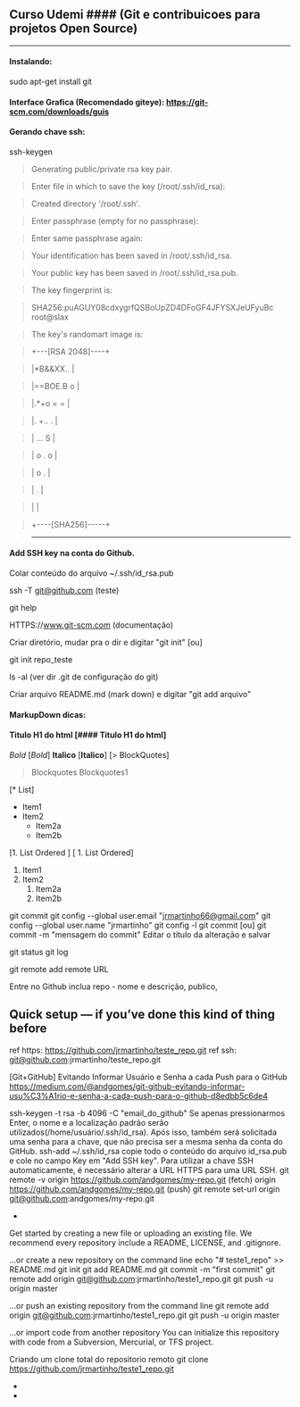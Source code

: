 ## Curso Udemi #### (Git e contribuicoes para projetos Open Source)
-----
#### Instalando:

sudo apt-get install git

#### Interface Grafica (Recomendado giteye): https://git-scm.com/downloads/guis

#### Gerando chave ssh:

ssh-keygen

> Generating public/private rsa key pair.

> Enter file in which to save the key (/root/.ssh/id_rsa): 

> Created directory '/root/.ssh'.

> Enter passphrase (empty for no passphrase): 

> Enter same passphrase again:

> Your identification has been saved in /root/.ssh/id_rsa.

> Your public key has been saved in /root/.ssh/id_rsa.pub.

> The key fingerprint is:

> SHA256:puAGUY08cdxygrfQSBoUpZD4DFoGF4JFYSXJeUFyuBc root@slax

> The key's randomart image is:

> +---[RSA 2048]----+

> |*B&&XX..         |

> |==BOE.B o        |

> |.*+o = =         |

> |. +.. .          |

> |  ...   S        |

> |   o . o         |

> |    o .          |

> |   .             |

> |                 |

> +----[SHA256]-----+

> ----


#### Add SSH key na conta do Github. 

Colar conteúdo do arquivo ~/.ssh/id_rsa.pub
 
ssh -T git@github.com (teste) 

git help <comando>
 
HTTPS://www.git-scm.com (documentação) 

Criar diretório, mudar pra o dir e digitar "git init"  [ou]
 
git init repo_teste 

ls -al (ver dir .git de configuração do git) 

Criar arquivo README.md (mark down) e digitar "git add arquivo" 


#### MarkupDown dicas:
#### Titulo H1 do html [#### Titulo H1 do html]
*Bold* [*Bold*] **Italico** [**Italico**]
[> BlockQuotes]
> Blockquotes
> Blockquotes1

[* List]
* Item1
* Item2
   * Item2a
   * Item2b

[1. List Ordered    ]
[    1. List Ordered]
1. Item1
1. Item2
   1. Item2a
   1. Item2b
  

git commit
git config --global user.email "jrmartinho66@gmail.com"
git config --global user.name "jrmartinho"
git config -l
git commit [ou]
git commit -m "mensagem do commit"
Editar o título da alteração e salvar 

git status 
git log 

git remote add remote URL 

Entre no Github inclua repo - nome e descrição, publico,  

Quick setup — if you’ve done this kind of thing before
------------------------------------------------------
ref https: https://github.com/jrmartinho/teste_repo.git
ref ssh: git@github.com:jrmartinho/teste_repo.git

[Git+GitHub] Evitando Informar Usuário e Senha a cada Push para o GitHub
https://medium.com/@andgomes/git-github-evitando-informar-usu%C3%A1rio-e-senha-a-cada-push-para-o-github-d8edbb5c6de4

ssh-keygen -t rsa -b 4096 -C "email_do_github"
 Se apenas pressionarmos Enter, o nome e a localização padrão serão
 utilizados(/home/usuário/.ssh/id_rsa). Após isso, também será solicitada
 uma senha para a chave, que não precisa ser a mesma senha da conta do GitHub.
ssh-add ~/.ssh/id_rsa
 copie todo o conteúdo do arquivo id_rsa.pub e cole no campo Key em "Add SSH key".
 Para utilizar a chave SSH automaticamente, é necessário alterar a
 URL HTTPS para uma URL SSH.
git remote -v
 origin https://github.com/andgomes/my-repo.git (fetch)
 origin https://github.com/andgomes/my-repo.git (push)
git remote set-url origin git@github.com:andgomes/my-repo.git

-
Get started by creating a new file or uploading an existing file.
We recommend every repository include a README, LICENSE, and .gitignore.

…or create a new repository on the command line
 echo "# teste1_repo" >> README.md
git init
git add README.md
git commit -m "first commit"
git remote add origin git@github.com:jrmartinho/teste1_repo.git
git push -u origin master

…or push an existing repository from the command line
 git remote add origin git@github.com:jrmartinho/teste1_repo.git
git push -u origin master

…or import code from another repository
You can initialize this repository with code from a Subversion,
 Mercurial, or TFS project.

Criando um clone total do repositorio remoto
git clone https://github.com/jrmartinho/teste1_repo.git

-
-


